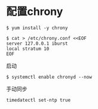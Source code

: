 # 配置chrony

```shell
$ yum install -y chrony
```

```shell
$ cat > /etc/chrony.conf <<EOF
server 127.0.0.1 iburst
local stratum 10
EOF
```

启动
```shell
$ systemctl enable chronyd --now
```

手动同步

```shell
timedatectl set-ntp true
```
